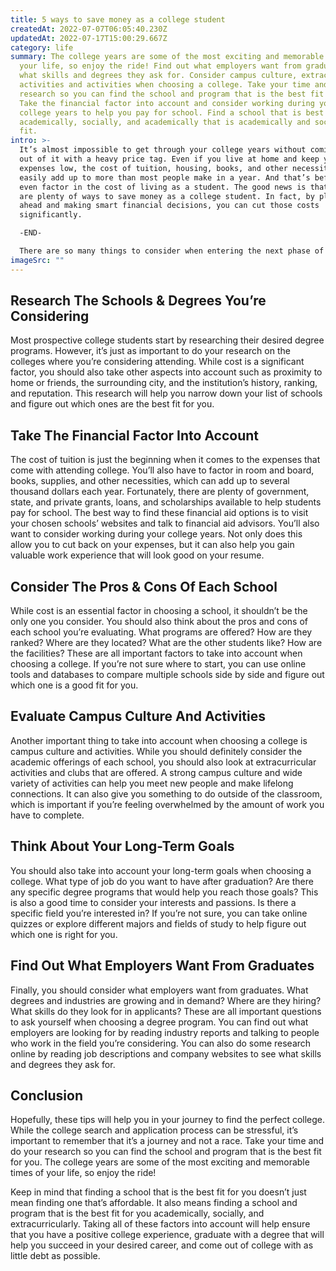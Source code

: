 ```yaml
---
title: 5 ways to save money as a college student
createdAt: 2022-07-07T06:05:40.230Z
updatedAt: 2022-07-17T15:00:29.667Z
category: life
summary: The college years are some of the most exciting and memorable times of
  your life, so enjoy the ride! Find out what employers want from graduates and
  what skills and degrees they ask for. Consider campus culture, extracurricular
  activities and activities when choosing a college. Take your time and do your
  research so you can find the school and program that is the best fit for you.
  Take the financial factor into account and consider working during your
  college years to help you pay for school. Find a school that is best
  academically, socially, and academically that is academically and socially
  fit.
intro: >-
  It’s almost impossible to get through your college years without coming
  out of it with a heavy price tag. Even if you live at home and keep your
  expenses low, the cost of tuition, housing, books, and other necessities can
  easily add up to more than most people make in a year. And that’s before you
  even factor in the cost of living as a student. The good news is that there
  are plenty of ways to save money as a college student. In fact, by planning
  ahead and making smart financial decisions, you can cut those costs
  significantly. 

  -END-

  There are so many things to consider when entering the next phase of your life. You'll be faced with many decisions that will impact you for years to come. One of those being where to attend school and what major or program to choose? While it might seem easy on the surface, these factors can have a huge impact on your future career opportunities and success. Read on for some useful tips on how to choose between different colleges and programs as a student...
imageSrc: ""
---
```


## Research The Schools & Degrees You’re Considering

Most prospective college students start by researching their desired degree programs. However, it’s just as important to do your research on the colleges where you’re considering attending. While cost is a significant factor, you should also take other aspects into account such as proximity to home or friends, the surrounding city, and the institution’s history, ranking, and reputation. This research will help you narrow down your list of schools and figure out which ones are the best fit for you.

## Take The Financial Factor Into Account

The cost of tuition is just the beginning when it comes to the expenses that come with attending college. You’ll also have to factor in room and board, books, supplies, and other necessities, which can add up to several thousand dollars each year. Fortunately, there are plenty of government, state, and private grants, loans, and scholarships available to help students pay for school. The best way to find these financial aid options is to visit your chosen schools’ websites and talk to financial aid advisors. You’ll also want to consider working during your college years. Not only does this allow you to cut back on your expenses, but it can also help you gain valuable work experience that will look good on your resume.

## Consider The Pros & Cons Of Each School

While cost is an essential factor in choosing a school, it shouldn’t be the only one you consider. You should also think about the pros and cons of each school you’re evaluating. What programs are offered? How are they ranked? Where are they located? What are the other students like? How are the facilities? These are all important factors to take into account when choosing a college. If you’re not sure where to start, you can use online tools and databases to compare multiple schools side by side and figure out which one is a good fit for you.

## Evaluate Campus Culture And Activities

Another important thing to take into account when choosing a college is campus culture and activities. While you should definitely consider the academic offerings of each school, you should also look at extracurricular activities and clubs that are offered. A strong campus culture and wide variety of activities can help you meet new people and make lifelong connections. It can also give you something to do outside of the classroom, which is important if you’re feeling overwhelmed by the amount of work you have to complete.

## Think About Your Long-Term Goals

You should also take into account your long-term goals when choosing a college. What type of job do you want to have after graduation? Are there any specific degree programs that would help you reach those goals? This is also a good time to consider your interests and passions. Is there a specific field you’re interested in? If you’re not sure, you can take online quizzes or explore different majors and fields of study to help figure out which one is right for you.

## Find Out What Employers Want From Graduates

Finally, you should consider what employers want from graduates. What degrees and industries are growing and in demand? Where are they hiring? What skills do they look for in applicants? These are all important questions to ask yourself when choosing a degree program.  You can find out what employers are looking for by reading industry reports and talking to people who work in the field you’re considering. You can also do some research online by reading job descriptions and company websites to see what skills and degrees they ask for.

## Conclusion

Hopefully, these tips will help you in your journey to find the perfect college. While the college search and application process can be stressful, it’s important to remember that it’s a journey and not a race. Take your time and do your research so you can find the school and program that is the best fit for you. The college years are some of the most exciting and memorable times of your life, so enjoy the ride!

Keep in mind that finding a school that is the best fit for you doesn’t just mean finding one that’s affordable. It also means finding a school and program that is the best fit for you academically, socially, and extracurricularly. Taking all of these factors into account will help ensure that you have a positive college experience, graduate with a degree that will help you succeed in your desired career, and come out of college with as little debt as possible.

